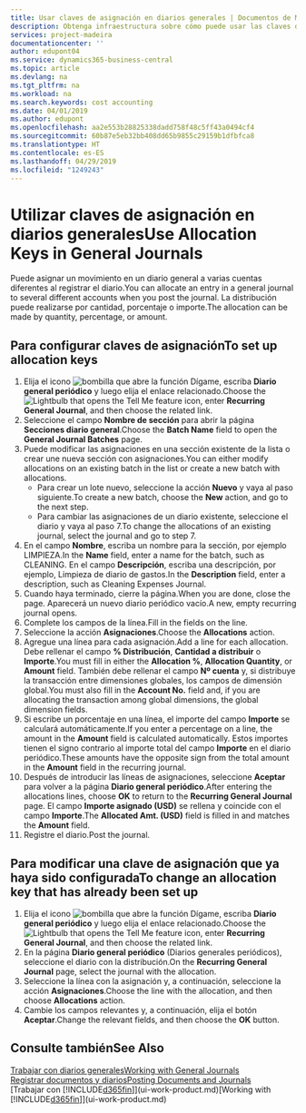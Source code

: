 ```yaml
---
title: Usar claves de asignación en diarios generales | Documentos de Microsoft
description: Obtenga infraestructura sobre cómo puede usar las claves de asignación en diarios.
services: project-madeira
documentationcenter: ''
author: edupont04
ms.service: dynamics365-business-central
ms.topic: article
ms.devlang: na
ms.tgt_pltfrm: na
ms.workload: na
ms.search.keywords: cost accounting
ms.date: 04/01/2019
ms.author: edupont
ms.openlocfilehash: aa2e553b28825338dadd758f48c5ff43a0494cf4
ms.sourcegitcommit: 60b87e5eb32bb408dd65b9855c29159b1dfbfca8
ms.translationtype: HT
ms.contentlocale: es-ES
ms.lasthandoff: 04/29/2019
ms.locfileid: "1249243"
---
```

# <a name="use-allocation-keys-in-general-journals"></a><span data-ttu-id="7e690-103">Utilizar claves de asignación en diarios generales</span><span class="sxs-lookup"><span data-stu-id="7e690-103">Use Allocation Keys in General Journals</span></span>
<span data-ttu-id="7e690-104">Puede asignar un movimiento en un diario general a varias cuentas diferentes al registrar el diario.</span><span class="sxs-lookup"><span data-stu-id="7e690-104">You can allocate an entry in a general journal to several different accounts when you post the journal.</span></span> <span data-ttu-id="7e690-105">La distribución puede realizarse por cantidad, porcentaje o importe.</span><span class="sxs-lookup"><span data-stu-id="7e690-105">The allocation can be made by quantity, percentage, or amount.</span></span>

## <a name="to-set-up-allocation-keys"></a><span data-ttu-id="7e690-106">Para configurar claves de asignación</span><span class="sxs-lookup"><span data-stu-id="7e690-106">To set up allocation keys</span></span>
1. <span data-ttu-id="7e690-107">Elija el icono ![bombilla que abre la función Dígame](media/ui-search/search_small.png "Dígame que desea hacer"), escriba **Diario general periódico** y luego elija el enlace relacionado.</span><span class="sxs-lookup"><span data-stu-id="7e690-107">Choose the ![Lightbulb that opens the Tell Me feature](media/ui-search/search_small.png "Tell me what you want to do") icon, enter **Recurring General Journal**, and then choose the related link.</span></span>
2. <span data-ttu-id="7e690-108">Seleccione el campo **Nombre de sección** para abrir la página **Secciones diario general**.</span><span class="sxs-lookup"><span data-stu-id="7e690-108">Choose the **Batch Name** field to open the **General Journal Batches** page.</span></span>
3. <span data-ttu-id="7e690-109">Puede modificar las asignaciones en una sección existente de la lista o crear une nueva sección con asignaciones.</span><span class="sxs-lookup"><span data-stu-id="7e690-109">You can either modify allocations on an existing batch in the list or create a new batch with allocations.</span></span>
   * <span data-ttu-id="7e690-110">Para crear un lote nuevo, seleccione la acción **Nuevo** y vaya al paso siguiente.</span><span class="sxs-lookup"><span data-stu-id="7e690-110">To create a new batch, choose the **New** action, and go to the next step.</span></span>
   * <span data-ttu-id="7e690-111">Para cambiar las asignaciones de un diario existente, seleccione el diario y vaya al paso 7.</span><span class="sxs-lookup"><span data-stu-id="7e690-111">To change the allocations of an existing journal, select the journal and go to step 7.</span></span>    
4. <span data-ttu-id="7e690-112">En el campo **Nombre**, escriba un nombre para la sección, por ejemplo LIMPIEZA.</span><span class="sxs-lookup"><span data-stu-id="7e690-112">In the **Name** field, enter a name for the batch, such as CLEANING.</span></span> <span data-ttu-id="7e690-113">En el campo **Descripción**, escriba una descripción, por ejemplo, Limpieza de diario de gastos.</span><span class="sxs-lookup"><span data-stu-id="7e690-113">In the **Description** field, enter a description, such as Cleaning Expenses Journal.</span></span>
5. <span data-ttu-id="7e690-114">Cuando haya terminado, cierre la página.</span><span class="sxs-lookup"><span data-stu-id="7e690-114">When you are done, close the page.</span></span> <span data-ttu-id="7e690-115">Aparecerá un nuevo diario periódico vacío.</span><span class="sxs-lookup"><span data-stu-id="7e690-115">A new, empty recurring journal opens.</span></span>
6. <span data-ttu-id="7e690-116">Complete los campos de la línea.</span><span class="sxs-lookup"><span data-stu-id="7e690-116">Fill in the fields on the line.</span></span>
7. <span data-ttu-id="7e690-117">Seleccione la acción **Asignaciones**.</span><span class="sxs-lookup"><span data-stu-id="7e690-117">Choose the **Allocations** action.</span></span>
8. <span data-ttu-id="7e690-118">Agregue una línea para cada asignación.</span><span class="sxs-lookup"><span data-stu-id="7e690-118">Add a line for each allocation.</span></span> <span data-ttu-id="7e690-119">Debe rellenar el campo **% Distribución**, **Cantidad a distribuir** o **Importe**.</span><span class="sxs-lookup"><span data-stu-id="7e690-119">You must fill in either the **Allocation %**, **Allocation Quantity**, or **Amount** field.</span></span> <span data-ttu-id="7e690-120">También debe rellenar el campo **Nº cuenta** y, si distribuye la transacción entre dimensiones globales, los campos de dimensión global.</span><span class="sxs-lookup"><span data-stu-id="7e690-120">You must also fill in the **Account No.** field and, if you are allocating the transaction among global dimensions, the global dimension fields.</span></span>
9. <span data-ttu-id="7e690-121">Si escribe un porcentaje en una línea, el importe del campo **Importe** se calculará automáticamente.</span><span class="sxs-lookup"><span data-stu-id="7e690-121">If you enter a percentage on a line, the amount in the **Amount** field is calculated automatically.</span></span> <span data-ttu-id="7e690-122">Estos importes tienen el signo contrario al importe total del campo **Importe** en el diario periódico.</span><span class="sxs-lookup"><span data-stu-id="7e690-122">These amounts have the opposite sign from the total amount in the **Amount** field in the recurring journal.</span></span>
10. <span data-ttu-id="7e690-123">Después de introducir las líneas de asignaciones, seleccione **Aceptar** para volver a la página **Diario general periódico**.</span><span class="sxs-lookup"><span data-stu-id="7e690-123">After entering the allocations lines, choose **OK** to return to the **Recurring General Journal** page.</span></span> <span data-ttu-id="7e690-124">El campo **Importe asignado (USD)** se rellena y coincide con el campo **Importe**.</span><span class="sxs-lookup"><span data-stu-id="7e690-124">The **Allocated Amt. (USD)** field is filled in and matches the **Amount** field.</span></span>
11. <span data-ttu-id="7e690-125">Registre el diario.</span><span class="sxs-lookup"><span data-stu-id="7e690-125">Post the journal.</span></span>

## <a name="to-change-an-allocation-key-that-has-already-been-set-up"></a><span data-ttu-id="7e690-126">Para modificar una clave de asignación que ya haya sido configurada</span><span class="sxs-lookup"><span data-stu-id="7e690-126">To change an allocation key that has already been set up</span></span>
1. <span data-ttu-id="7e690-127">Elija el icono ![bombilla que abre la función Dígame](media/ui-search/search_small.png "Dígame que desea hacer"), escriba **Diario general periódico** y luego elija el enlace relacionado.</span><span class="sxs-lookup"><span data-stu-id="7e690-127">Choose the ![Lightbulb that opens the Tell Me feature](media/ui-search/search_small.png "Tell me what you want to do") icon, enter **Recurring General Journal**, and then choose the related link.</span></span>
2. <span data-ttu-id="7e690-128">En la página **Diario general periódico** (Diarios generales periódicos), seleccione el diario con la distribución.</span><span class="sxs-lookup"><span data-stu-id="7e690-128">On the **Recurring General Journal** page, select the journal with the allocation.</span></span>
3. <span data-ttu-id="7e690-129">Seleccione la línea con la asignación y, a continuación, seleccione la acción **Asignaciones**.</span><span class="sxs-lookup"><span data-stu-id="7e690-129">Choose the line with the allocation, and then choose **Allocations** action.</span></span>
4. <span data-ttu-id="7e690-130">Cambie los campos relevantes y, a continuación, elija el botón **Aceptar**.</span><span class="sxs-lookup"><span data-stu-id="7e690-130">Change the relevant fields, and then choose the **OK** button.</span></span>

## <a name="see-also"></a><span data-ttu-id="7e690-131">Consulte también</span><span class="sxs-lookup"><span data-stu-id="7e690-131">See Also</span></span>
[<span data-ttu-id="7e690-132">Trabajar con diarios generales</span><span class="sxs-lookup"><span data-stu-id="7e690-132">Working with General Journals</span></span>](ui-work-general-journals.md)  
[<span data-ttu-id="7e690-133">Registrar documentos y diarios</span><span class="sxs-lookup"><span data-stu-id="7e690-133">Posting Documents and Journals</span></span>](ui-post-documents-journals.md)  
<span data-ttu-id="7e690-134">[Trabajar con [!INCLUDE[d365fin](includes/d365fin_md.md)]](ui-work-product.md)</span><span class="sxs-lookup"><span data-stu-id="7e690-134">[Working with [!INCLUDE[d365fin](includes/d365fin_md.md)]](ui-work-product.md)</span></span>
